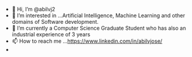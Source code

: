 - 👋 Hi, I’m @abilvj2
- 👀 I’m interested in ...Artificial Intelligence, Machine Learning and other domains of Software development.
- 🌱 I’m currently a Computer Science Graduate Student who has also an industrial experience of 3 years
- 📫 How to reach me ...https://www.linkedin.com/in/abilvjose/
- 


